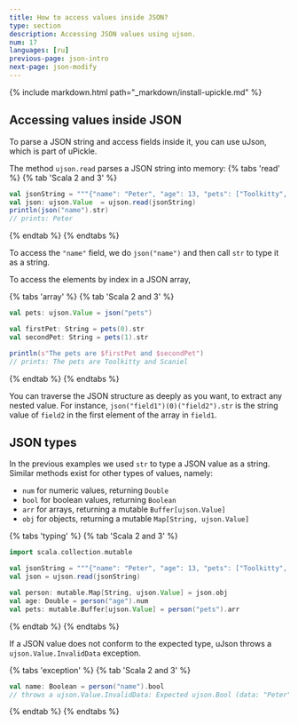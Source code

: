```yaml
---
title: How to access values inside JSON?
type: section
description: Accessing JSON values using ujson.
num: 17
languages: [ru]
previous-page: json-intro
next-page: json-modify
---
```


{% include markdown.html path="_markdown/install-upickle.md" %}

## Accessing values inside JSON

To parse a JSON string and access fields inside it, you can use uJson, which is part of uPickle.

The method `ujson.read` parses a JSON string into memory:
{% tabs 'read' %}
{% tab 'Scala 2 and 3' %}
```scala mdoc
val jsonString = """{"name": "Peter", "age": 13, "pets": ["Toolkitty", "Scaniel"]}"""
val json: ujson.Value  = ujson.read(jsonString)
println(json("name").str)
// prints: Peter
```
{% endtab %}
{% endtabs %}

To access the `"name"` field, we do `json("name")` and then call `str` to type it as a string.

To access the elements by index in a JSON array,

{% tabs 'array' %}
{% tab 'Scala 2 and 3' %}
```scala mdoc
val pets: ujson.Value = json("pets")

val firstPet: String = pets(0).str
val secondPet: String = pets(1).str

println(s"The pets are $firstPet and $secondPet")
// prints: The pets are Toolkitty and Scaniel
```
{% endtab %}
{% endtabs %}

You can traverse the JSON structure as deeply as you want, to extract any nested value.
For instance, `json("field1")(0)("field2").str` is the string value of `field2` in the first element of the array in `field1`.

## JSON types

In the previous examples we used `str` to type a JSON value as a string.
Similar methods exist for other types of values, namely:
 - `num` for numeric values, returning `Double`
 - `bool` for boolean values, returning `Boolean`
 - `arr` for arrays, returning a mutable `Buffer[ujson.Value]`
 - `obj` for objects, returning a mutable `Map[String, ujson.Value]`

{% tabs 'typing' %}
{% tab 'Scala 2 and 3' %}
```scala mdoc:reset
import scala.collection.mutable

val jsonString = """{"name": "Peter", "age": 13, "pets": ["Toolkitty", "Scaniel"]}"""
val json = ujson.read(jsonString)

val person: mutable.Map[String, ujson.Value] = json.obj
val age: Double = person("age").num
val pets: mutable.Buffer[ujson.Value] = person("pets").arr
```
{% endtab %}
{% endtabs %}

If a JSON value does not conform to the expected type, uJson throws a `ujson.Value.InvalidData` exception.

{% tabs 'exception' %}
{% tab 'Scala 2 and 3' %}
```scala mdoc:crash
val name: Boolean = person("name").bool
// throws a ujson.Value.InvalidData: Expected ujson.Bool (data: "Peter")
```
{% endtab %}
{% endtabs %}
